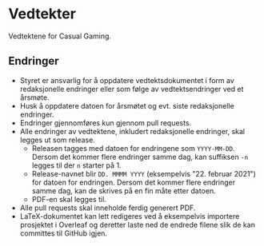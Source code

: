 # Vedtekter
Vedtektene for Casual Gaming.

## Endringer

- Styret er ansvarlig for å oppdatere vedtektsdokumentet i form av redaksjonelle endringer eller som følge av vedtektsendringer ved et årsmøte.
- Husk å oppdatere datoen for årsmøtet og evt. siste redaksjonelle endringer.
- Endringer gjennomføres kun gjennom pull requests.
- Alle endringer av vedtektene, inkludert redaksjonelle endringer, skal legges ut som release.
    - Releasen tagges med datoen for endringene som `YYYY-MM-DD`. Dersom det kommer flere endringer samme dag, kan suffiksen `-n` legges til der `n` starter på 1.
    - Release-navnet blir `DD. MMMM YYYY` (eksempelvis "22. februar 2021") for datoen for endringen. Dersom det kommer flere endringer samme dag, kan de skrives på en fin måte etter datoen.
    - PDF-en skal legges til.
- Alle pull requests skal inneholde ferdig generert PDF.
- LaTeX-dokumentet kan lett redigeres ved å eksempelvis importere prosjektet i Overleaf og deretter laste ned de endrede filene slik de kan committes til GitHub igjen.
